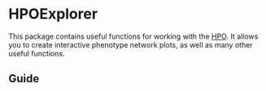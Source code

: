 # HPOExplorer
This package contains useful functions for working with the [HPO](https://hpo.jax.org/app/). It allows you to create interactive phenotype network plots, as well as many other useful functions.

## Guide
